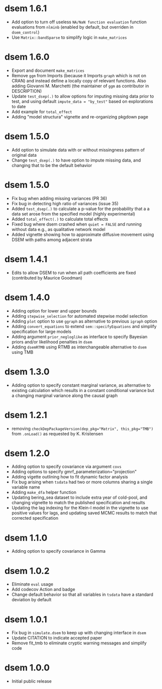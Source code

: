 # dsem 1.6.1

* Add option to turn off useless `NA/NaN function evaluation` function evaluations
  from `nlminb` (enabled by default, but overriden in `dsem_control`)
* Use `Matrix::bandSparse` to simplify logic in `make_matrices`

# dsem 1.6.0

* Export and document `make_matrices`
* Remove `ggm` from Imports (because it Imports `graph` which is not on CRAN)
  and instead define a locally copy of relevant functions.  Also adding Giovanni M.
  Marchetti (the maintainer of `ggm` as contributor in DESCRIPTION)
* Update `test_dsep(.)` to allow options for imputing missing data prior to test,
  and using default `impute_data = "by_test"` based on explorations to date
* Add example for `total_effect`
* Adding "model structura" vignette and re-organizing pkgdown page

# dsem 1.5.0

* Add option to simulate data with or without missingness pattern of original data
* Change `test_dsep(.)` to have option to impute missing data, and changing that
  to be the default behavior

# dsem 1.5.0

* Fix bug when adding missing variances (PR 36)
* Fix bug in detecting high ratio of variances (issue 35)
* Added `test_dsep(.)` to calculate a p-value for the probability that a
  a data set arose from the specified model (highly experimental)
* Added `total_effect(.)` to calculate total effects
* Fixed bug where dsem crashed when `quiet = FALSE` and running without data
  e.g., as qualitative network model
* Added vignette showing how to approximate diffusive movement using DSEM with
  paths among adjacent strata

# dsem 1.4.1

* Edits to allow DSEM to run when all path coefficients are fixed 
  (contributed by Maurice Goodman)

# dsem 1.4.0

* Adding option for lower and upper bounds
* Adding `stepwise_selection` for automated stepwise model selection
* Adding `plot` option to use `ggraph` as alternative to previous `igraph`
  option
* Adding `convert_equations` to extend `sem::specifyEquations` and simplify
  specification for large models
* Adding argument `prior_negloglike` as interface to specify Bayesian priors
  and/or likelihood penalties in `dsem`
* Adding `dsemRTMB` using RTMB as interchangeable alternative to `dsem` using
  TMB

# dsem 1.3.0

* Adding option to specify constant marginal variance, as alternative to existing
  calculation which results in a constant conditional variance but a changing marginal 
  variance along the causal graph

# dsem 1.2.1

* removing `checkDepPackageVersion(dep_pkg="Matrix", this_pkg="TMB")` from `.onLoad()`
  as requested by K. Kristensen

# dsem 1.2.0

* Adding option to specify covariance via argument `covs`
* Adding options to specify gmrf_parameterization="projection"
* Adding vigette outlining how to fit dynamic factor analysis
* Fix bug arising when `tsdata` had two or more columns sharing a single variable name
* Adding `make_dfa` helper function
* Updating bering_sea dataset to include extra year of cold-pool, and changing vignette
  to match the published specification and results
* Updating the lag indexing for the Klein-I model in the vignette to use positive values
  for lags, and updating saved MCMC results to match that corrected specification

# dsem 1.1.0

* Adding option to specify covariance in Gamma

# dsem 1.0.2

* Eliminate `eval` usage
* Add codecov Action and badge
* Change default behavior so that all variables in `tsdata` have a standard
  deviation by default

# dsem 1.0.1

* Fix bug in `simulate.dsem` to keep up with changing interface in `dsem`
* Update CITATION to indicate accepted paper
* Remove fit_tmb to eliminate cryptic warning messages and simplify code

# dsem 1.0.0

* Initial public release
